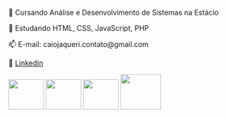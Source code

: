 
<p>📖 Cursando Análise e Desenvolvimento de Sistemas na Estácio</p>
<p>🌱 Estudando HTML, CSS, JavaScript, PHP</p>
<p>📫 E-mail: caiojaqueri.contato@gmail.com</p>
<p>🔗 <a href="https://www.linkedin.com/in/caio-scarani-jaqueri-b12177347/">Linkedin</a>

<div>
  <link rel="stylesheet" type='text/css' href="https://cdn.jsdelivr.net/gh/devicons/devicon@latest/devicon.min.css" />
  <i class="devicon-html5-plain"></i>
  <img src="https://cdn.jsdelivr.net/gh/devicons/devicon@latest/icons/html5/html5-original.svg" height="60px" width="70px/>

  <link rel="stylesheet" type='text/css' href="https://cdn.jsdelivr.net/gh/devicons/devicon@latest/devicon.min.css" />
  <i class="devicon-css3-plain"></i>
  <img src="https://cdn.jsdelivr.net/gh/devicons/devicon@latest/icons/css3/css3-original.svg" height="60px" width="70px"/>

  <link rel="stylesheet" type='text/css' href="https://cdn.jsdelivr.net/gh/devicons/devicon@latest/devicon.min.css" />
  <i class="devicon-javascript-plain"></i>
  <img src="https://cdn.jsdelivr.net/gh/devicons/devicon@latest/icons/javascript/javascript-original.svg" height="60px" width="70px"/>

  <link rel="stylesheet" type='text/css' href="https://cdn.jsdelivr.net/gh/devicons/devicon@latest/devicon.min.css" />
  <i class="devicon-php-plain"></i>
  <img src="https://cdn.jsdelivr.net/gh/devicons/devicon@latest/icons/php/php-original.svg" height="70px" width="80px"/>
</div>

##




